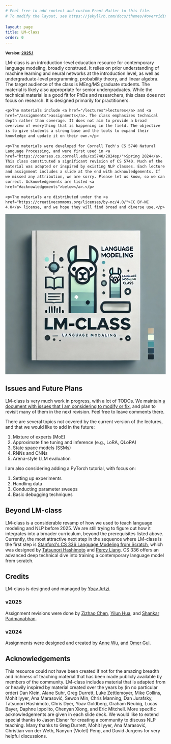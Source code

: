 ```yaml
---
# Feel free to add content and custom Front Matter to this file.
# To modify the layout, see https://jekyllrb.com/docs/themes/#overriding-theme-defaults

layout: page
title: LM-class
order: 0
---
```


<strong><small>Version: <a href="CHANGELOG.md">2025.1</a></small></strong>

<div class="row">
  <div class="col col-xl-8 col-lg-6 col-md-12 col-sm-12 col-12">
    <p>LM-class is an introduction-level education resource for contemporary language modeling, broadly construed. It relies on prior understanding of machine learning and neural networks at the introduction level, as well as undergraduate-level programming, probability theory, and linear algebra. The target audience of the class is MEng/MS graduate students. The material is likely also appropriate for senior undergraduates. While the technical material is a good fit for PhDs and researchers, this class does not focus on research. It is designed primarily for practitioners.</p>

    <p>The materials include <a href="/lectures">lectures</a> and <a href="/assignments">assignments</a>. The class emphasizes technical depth rather than coverage. It does not aim to provide a broad overview of everything that is happening in the field. The objective is to give students a strong base and the tools to expand their knowledge and update it on their own.</p>

    <p>The materials were developed for Cornell Tech's CS 5740 Natural Language Processing, and were first used in <a href="https://courses.cs.cornell.edu/cs5740/2024sp/">Spring 2024</a>. This class constituted a significant revision of CS 5740. Much of the material was adapted or inspired by existing NLP classes. Each lecture and assignment includes a slide at the end with acknowledgements. If we missed any attribution, we are sorry. Please let us know, so we can correct. Acknowledgements are listed <a href="#acknowledgements">below</a>.</p>

    <p>The materials are distributed under the <a href="https://creativecommons.org/licenses/by-nc/4.0/">CC BY-NC 4.0</a> license, and we hope they will find broad and diverse use.</p>

  </div>
  <div class="col col-xl-4 col-lg-6 col-md-12 col-sm-12 col-12">
    <img src="img/lm-llama-book.jpg" class="rounded img-fluid" alt="Generated cover image for LM-class">
  </div>
</div>

## Issues and Future Plans

LM-class is very much work in progress, with a lot of TODOs. We maintain <a href="https://docs.google.com/document/d/1aAYaRvR1BauC4RS5TzCeM4fCbTbnPwQVcjlMAVMlTjU/edit#heading=h.cdynfr8juu90">a document with issues that I am considering to modify or fix</a>, and plan to revisit many of them in the next revision. Feel free to leave comments there.

There are several topics not covered by the current version of the lectures, and that we would like to add in the future:

1. Mixture of experts (MoE)
2. Approximate fine tuning and inference (e.g., LoRA, QLoRA)
3. State space models (SSMs)
4. RNNs and CNNs
5. Arena-style LLM evaluation

I am also considering adding a PyTorch tutorial, with focus on:

1. Setting up experiments
2. Handling data
3. Conducting parameter sweeps
4. Basic debugging techniques

## Beyond LM-class

LM-class is a considerable revamp of how we used to teach language modeling and NLP before 2025. We are still trying to figure out how it integrates into a broader curriculum, beyond the prerequisites listed above. Currently, the most attractive next step in the sequence where LM-class is the first step is [Stanford's CS 336 Language Modeling from Scratch](https://stanford-cs336.github.io/), which was designed by [Tatsunori Hashimoto](https://thashim.github.io/) and [Percy Liang](https://cs.stanford.edu/~pliang/). CS 336 offers an advanced deep technical dive into training a contemporary language model from scratch.

## Credits

LM-class is designed and managed by <a href="https://yoavartzi.com/">Yoav Artzi</a>.

### v2025

Assignment revisions were done by <a href="https://chenzizhao.github.io/">Zizhao Chen</a>, <a href="https://yilun-hua.github.io/">Yilun Hua</a>, and <a href="https://shankarp8.github.io/">Shankar Padmanabhan</a>.

### v2024

Assignments were designed and created by <a href="https://annshin.github.io/">Anne Wu</a>, and <a href="https://momergul.github.io/">Omer Gul</a>.

## Acknowledgements

This resource could not have been created if not for the amazing breadth and richness of teaching material that has been made publicly available by members of the community.
LM-class includes material that is adapted from or heavily inspired by material created over the years by (in no particular order) Dan Klein, Alane Suhr, Greg Durrett, Luke Zettlemoyer, Mike Collins, Mohit Iyyer, Ana Marasović, Sewon Min, Chris Manning, Dan Jurafsky, Tatsunori Hashimoto, Chris Dyer, Yoav Goldberg, Graham Neubig, Lucas Bayer, Daphne Ippolito, Chenyan Xiong, and Eric Mitchell.
More specific acknowledgements are given in each slide deck.
We would like to extend special thanks to Jason Eisner for creating a community to discuss NLP teaching. Many thanks to Greg Durrett, Mohit Iyyer, Ana Marasović, Christian von der Weth, Nanyun (Violet) Peng, and David Jurgens for very helpful discussions.
